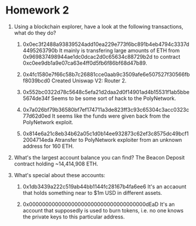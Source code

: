 # Homework 2

1. Using a blockchain explorer, have a look at the following transactions, what 
do they do?

	1. 0x0ec3f2488a93839524add10ea229e773f6bc891b4eb4794c3337d4495263790b
		It mainly is transfering large amounts of  ETH from 
		0x969837498944ae1dc0dcac2d0c65634c88729b2d to contract 
		0xc0ee9db1a9e07ca63e4ff0d5fb6f86bf68d47b89.

	2. 0x4fc1580e7f66c58b7c26881cce0aab9c3509afe6e507527f30566fbf8039bcd0
	Created Uniswap V2: Router 2.

	3. 0x552bc0322d78c5648c5efa21d2daa2d0f14901ad4b15531f1ab5bbe5674de34f
	Seems to be some sort of hack to the PolyNetwork.	

	4. 0x7a026bf79b36580bf7ef174711a3de823ff3c93c65304c3acc0323c77d62d0ed
	It seems like the funds were given back from the PolyNetwork exploit.

	5. 0x814e6a21c8eb34b62a05c1d0b14ee932873c62ef3c8575dc49bcf12004714eda
	Atransfer to PolyNetwork exploiter from an unknown address for 160 ETH.

2. What's the largest account balance you can find?
The Beacon Deposit contract holding ~14,414,908 ETH.

3. What's special about these accounts:

	1. 0x1db3439a222c519ab44bb1144fc28167b4fa6ee6
	It's an accaount that holds something near to $1m USD in different assets.

	2. 0x000000000000000000000000000000000000dEaD
	It's an account that supposedly is used to burn tokens, i.e. no one 
	knows the private keys to this particular address.
